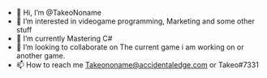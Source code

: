 - 👋 Hi, I’m @TakeoNoname
- 👀 I’m interested in videogame programming, Marketing and some other stuff
- 🌱 I’m currently Mastering C#
- 💞️ I’m looking to collaborate on The current game i am working on or another game.
- 📫 How to reach me Takeononame@accidentaledge.com or Takeo#7331

<!---
TakeoNoname/TakeoNoname is a ✨ special ✨ repository because its `README.md` (this file) appears on your GitHub profile.
You can click the Preview link to take a look at your changes.
--->
